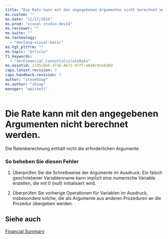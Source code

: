 ```yaml
---
title: "Die Rate kann mit den angegebenen Argumenten nicht berechnet werden. | Microsoft Docs"
ms.custom: ""
ms.date: "11/17/2016"
ms.prod: "visual-studio-dev14"
ms.reviewer: ""
ms.suite: ""
ms.technology: 
  - "devlang-visual-basic"
ms.tgt_pltfrm: ""
ms.topic: "article"
f1_keywords: 
  - "vbrFinancial_CannotCalculateRate"
ms.assetid: 17d5c8eb-4716-4b72-977f-a640c02e630d
caps.latest.revision: 7
caps.handback.revision: 7
author: "stevehoag"
ms.author: "shoag"
manager: "wpickett"
---
```

# Die Rate kann mit den angegebenen Argumenten nicht berechnet werden.
Die Ratenberechnung enthält nicht die erforderlichen Argumente.  
  
### So beheben Sie diesen Fehler  
  
1.  Überprüfen Sie die Schreibweise der Argumente im Ausdruck. Ein falsch geschriebener Variablenname kann implizit eine numerische Variable erstellen, die mit 0 \(null\) initialisiert wird.  
  
2.  Überprüfen Sie vorherige Operationen für Variablen im Ausdruck, insbesondere solche, die als Argumente aus anderen Prozeduren an die Prozedur übergeben werden.  
  
## Siehe auch  
 [Financial Summary](../../visual-basic/language-reference/keywords/financial-summary.md)
